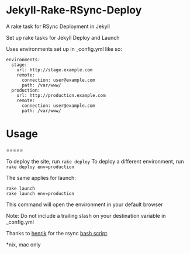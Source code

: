 Jekyll-Rake-RSync-Deploy
========================

A rake task for RSync Deployment in Jekyll

Set up rake tasks for Jekyll Deploy and Launch

Uses environments set up in _config.yml like so:

    environments:
      stage:
        url: http://stage.example.com
        remote:
          connection: user@example.com
          path: /var/www/
      production:
        url: http://production.example.com
        remote:
          connection: user@example.com
          path: /var/www/

Usage
=====
=====

To deploy the site, run `rake deploy`
To deploy a different environment, run `rake deploy env=production`

The same applies for launch:

    rake launch
    rake launch env=production

This command will open the environment in your default browser

Note: Do not include a trailing slash on your destination variable in _config.yml

Thanks to [henrik](https://github.com/henrik) for the rsync [bash script](https://github.com/henrik/henrik.nyh.se/blob/master/tasks/deploy).

*nix, mac only